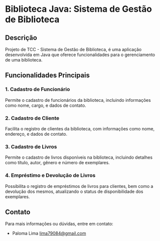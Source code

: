 # Biblioteca Java: Sistema de Gestão de Biblioteca

## Descrição

Projeto de TCC - Sistema de Gestão de Biblioteca, é uma aplicação desenvolvida em Java que oferece funcionalidades para o gerenciamento de uma biblioteca.

## Funcionalidades Principais

### 1. Cadastro de Funcionário

Permite o cadastro de funcionários da biblioteca, incluindo informações como nome, cargo, e dados de contato.

### 2. Cadastro de Cliente

Facilita o registro de clientes da biblioteca, com informações como nome, endereço, e dados de contato.

### 3. Cadastro de Livros

Permite o cadastro de livros disponíveis na biblioteca, incluindo detalhes como título, autor, gênero e número de exemplares.

### 4. Empréstimo e Devolução de Livros

Possibilita o registro de empréstimos de livros para clientes, bem como a devolução dos mesmos, atualizando o status de disponibilidade dos exemplares.

## Contato

Para mais informações ou dúvidas, entre em contato:

- Paloma Lima <lima79084@gmail.com>
